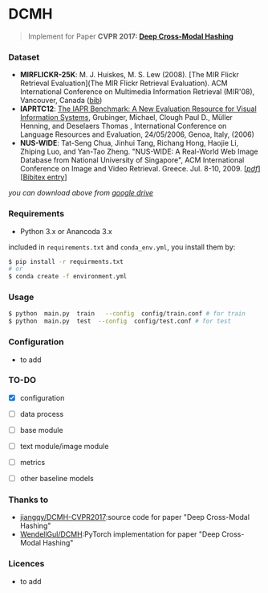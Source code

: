 # DCMH
> Implement for Paper **CVPR 2017: [Deep Cross-Modal Hashing](https://arxiv.org/abs/1602.02255)**

### Dataset
- **MIRFLICKR-25K**: M. J. Huiskes, M. S. Lew (2008). [The MIR Flickr Retrieval Evaluation](The MIR Flickr Retrieval Evaluation). ACM International Conference on Multimedia Information Retrieval (MIR'08), Vancouver, Canada ([bib](https://lms.comp.nus.edu.sg/research/large-files/nuswide-civr2009.pdf))
- **IAPRTC12**: [The IAPR Benchmark: A New Evaluation Resource for Visual Information Systems](http://thomas.deselaers.de/publications/papers/grubinger_lrec06.pdf), Grubinger, Michael, Clough Paul D., Müller Henning, and Deselaers Thomas , International Conference on Language Resources and Evaluation, 24/05/2006, Genoa, Italy, (2006)
- **NUS-WIDE**: Tat-Seng Chua, Jinhui Tang, Richang Hong, Haojie Li, Zhiping Luo, and Yan-Tao Zheng. "NUS-WIDE: A Real-World Web Image Database from National University of Singapore", ACM International Conference on Image and Video Retrieval. Greece. Jul. 8-10, 2009. [*[pdf](https://lms.comp.nus.edu.sg/research/large-files/nuswide-civr2009.pdf)*] [[Bibitex entry](https://lms.comp.nus.edu.sg/research/large-files/nuswide-civr2009.pdf)]

*you can download above from [google drive](https://drive.google.com/open?id=1j0OJyuqwA1mySI4tQO9CvK0CL4qIYw-8)*
### Requirements
- Python 3.x or Anancoda 3.x

included in `requirements.txt` and `conda_env.yml`, you install them by:
```bash
$ pip install -r requirments.txt
# or
$ conda create -f environment.yml 
```


### Usage
```bash
$ python  main.py  train   --config  config/train.conf # for train
$ python  main.py  test  --config  config/test.conf # for test
```
### Configuration
- to add

### TO-DO

- [x] configuration

- [ ] data process

- [ ] base module

- [ ] text module/image module

- [ ] metrics

- [ ] other baseline models


### Thanks to

- [jiangqy/DCMH-CVPR2017](https://github.com/jiangqy/DCMH-CVPR2017):source code for paper "Deep Cross-Modal Hashing"
- [WendellGul/DCMH](https://github.com/WendellGul/DCMH):PyTorch implementation for paper "Deep Cross-Modal Hashing"
### Licences
 - to add